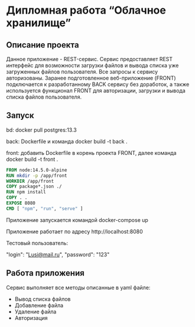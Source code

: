 # Дипломная работа “Облачное хранилище”

## Описание проекта

Данное приложение - REST-сервис. Сервис предоставляет REST интерфейс для возможности загрузки файлов и вывода списка уже загруженных файлов пользователя. Все запросы к сервису авторизованы. Заранее подготовленное веб-приложение (FRONT) подключается к разработанному BACK сервису без доработок, а также используется функционал FRONT для авторизации, загрузки и вывода списка файлов пользователя.

## Запуск

bd: docker pull postgres:13.3

back: Dockerfile и команда docker build -t back .

front: добавить Dockerfile в корень проекта FRONT, далее команда docker build -t front .

```Dockerfile
FROM node:14.5.0-alpine
RUN mkdir -p /app/front
WORKDIR /app/front
COPY package*.json ./
RUN npm install
COPY . .
EXPOSE 8080
CMD [ "npm", "run", "serve" ]
```
Приложение запускается командой docker-compose up

Приложение работает по адресу http://localhost:8080

Тестовый пользователь:

"login": "Lusi@mail.ru",
"password": "123"

## Работа приложения

Сервис выполняет все методы описанные в yaml файле:

- Вывод списка файлов
- Добавление файла
- Удаление файла
- Авторизация
